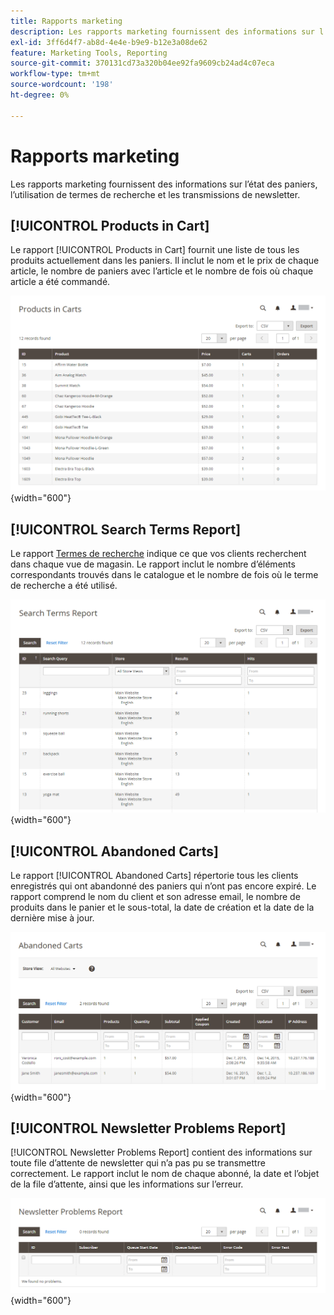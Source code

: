 ```yaml
---
title: Rapports marketing
description: Les rapports marketing fournissent des informations sur l’état des paniers, l’utilisation de termes de recherche et les transmissions de newsletter.
exl-id: 3ff6d4f7-ab8d-4e4e-b9e9-b12e3a08de62
feature: Marketing Tools, Reporting
source-git-commit: 370131cd73a320b04ee92fa9609cb24ad4c07eca
workflow-type: tm+mt
source-wordcount: '198'
ht-degree: 0%

---
```


# Rapports marketing

Les rapports marketing fournissent des informations sur l’état des paniers, l’utilisation de termes de recherche et les transmissions de newsletter.

## [!UICONTROL Products in Cart]

Le rapport [!UICONTROL Products in Cart] fournit une liste de tous les produits actuellement dans les paniers. Il inclut le nom et le prix de chaque article, le nombre de paniers avec l’article et le nombre de fois où chaque article a été commandé.

![Rapport Produits dans le panier](./assets/products-in-cart.png){width="600"}

## [!UICONTROL Search Terms Report]

Le rapport [Termes de recherche](../catalog/search-terms.md#search-terms-report) indique ce que vos clients recherchent dans chaque vue de magasin. Le rapport inclut le nombre d’éléments correspondants trouvés dans le catalogue et le nombre de fois où le terme de recherche a été utilisé.

![Rapport Termes de recherche](./assets/search-terms.png){width="600"}

## [!UICONTROL Abandoned Carts]

Le rapport [!UICONTROL Abandoned Carts] répertorie tous les clients enregistrés qui ont abandonné des paniers qui n’ont pas encore expiré. Le rapport comprend le nom du client et son adresse email, le nombre de produits dans le panier et le sous-total, la date de création et la date de la dernière mise à jour.

![Rapport Paniers abandonnés](./assets/abandoned-carts.png){width="600"}

## [!UICONTROL Newsletter Problems Report]

[!UICONTROL Newsletter Problems Report] contient des informations sur toute file d’attente de newsletter qui n’a pas pu se transmettre correctement. Le rapport inclut le nom de chaque abonné, la date et l’objet de la file d’attente, ainsi que les informations sur l’erreur.

![Rapport Problèmes de newsletter](./assets/newsletter-problems.png){width="600"}
